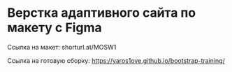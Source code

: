 # Верстка адаптивного сайта по макету с Figma

Ссылка на макет:
shorturl.at/MOSW1

Ссылка на готовую сборку:
https://yaros1ove.github.io/bootstrap-training/
